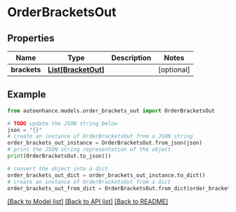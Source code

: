 # OrderBracketsOut


## Properties

Name | Type | Description | Notes
------------ | ------------- | ------------- | -------------
**brackets** | [**List[BracketOut]**](BracketOut.md) |  | [optional] 

## Example

```python
from autoenhance.models.order_brackets_out import OrderBracketsOut

# TODO update the JSON string below
json = "{}"
# create an instance of OrderBracketsOut from a JSON string
order_brackets_out_instance = OrderBracketsOut.from_json(json)
# print the JSON string representation of the object
print(OrderBracketsOut.to_json())

# convert the object into a dict
order_brackets_out_dict = order_brackets_out_instance.to_dict()
# create an instance of OrderBracketsOut from a dict
order_brackets_out_from_dict = OrderBracketsOut.from_dict(order_brackets_out_dict)
```
[[Back to Model list]](../README.md#documentation-for-models) [[Back to API list]](../README.md#documentation-for-api-endpoints) [[Back to README]](../README.md)


